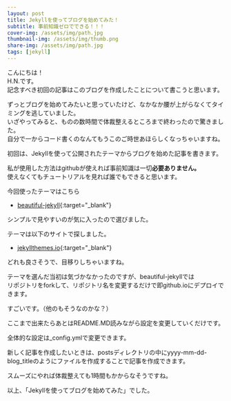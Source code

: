 ```yaml
---
layout: post
title: Jekyllを使ってブログを始めてみた！
subtitle: 事前知識ゼロでできる！！！
cover-img: /assets/img/path.jpg
thumbnail-img: /assets/img/thumb.png
share-img: /assets/img/path.jpg
tags: [jekyll]
---
```


こんにちは！  
H.N.です。  
記念すべき初回の記事はこのブログを作成したことについて書こうと思います。

ずっとブログを始めてみたいと思っていたけど、なかなか腰が上がらなくてタイミングを逃していました。  
いざやってみると、ものの数時間で体裁整えるところまで終わったので驚きました。  
自分で一からコード書くのなんてもうこのご時世あほらしくなっちゃいますね。  

初回は、Jekyllを使って公開されたテーマからブログを始めた記事を書きます。

私が使用した方法はgithubが使えれば事前知識は一切**必要ありません。**  
使えなくてもチュートリアルを見れば誰でもできると思います。

今回使ったテーマはこちら  
* [beautiful-jekyll](https://github.com/daattali/beautiful-jekyll){:target="_blank"}

シンプルで見やすいのが気に入ったので選びました。

テーマは以下のサイトで探しました。  
* [jekyllthemes.io](https://jekyllthemes.io/free){:target="_blank"}

どれも良さそうで、目移りしちゃいますね。

テーマを選んだ当初は気づかなかったのですが、beautiful-jekyllでは  
リポジトリをforkして、リポジトリ名を変更するだけで即github.ioにデプロイできます。

すごいです。（他のもそうなのかな？）

ここまで出来たらあとはREADME.MD読みながら設定を変更していくだけです。

全体的な設定は_config.ymlで変更できます。  

新しく記事を作成したいときは、postsディレクトリの中にyyyy-mm-dd-blog_titleのようにファイルを作成することで記事を作成できます。

スムーズにやれば体裁整えても1時間もかからなそうですね。

以上、「Jekyllを使ってブログを始めてみた」でした。
